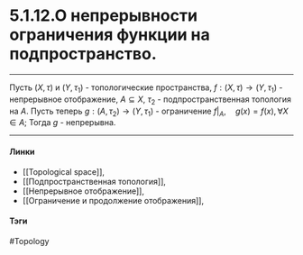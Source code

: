 # 5.1.12.О непрерывности ограничения функции на подпространство.
***
Пусть $(X,\tau)$ и $(Y,\tau_1)$ - топологические пространства, $f:(X,\tau)\rightarrow(Y,\tau_1)$ - непрерывное отображение, $A\subseteq X$, $\tau_2$ - подпространственная топология на $A$. Пусть теперь $g:(A,\tau_2)\rightarrow(Y,\tau_1)$ - ограничение $f|_{A}, \quad g(x)=f(x),\forall X\in A$; Тогда $g$ - непрерывна.
***
#### Линки
- [[Topological space]],
- [[Подпространственная топология]],
- [[Непрерывное отображение]],
- [[Ограничение и продолжение отображения]],
#### Тэги 
 #Topology